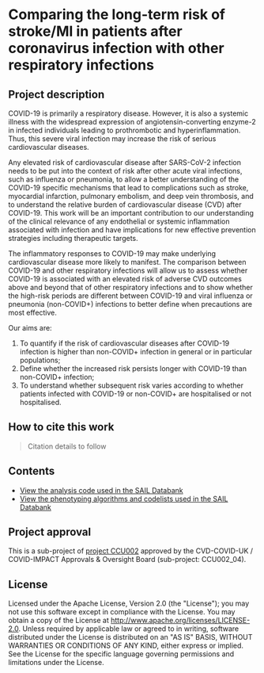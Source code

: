 # Comparing the long-term risk of stroke/MI in patients after coronavirus infection with other respiratory infections

## Project description

COVID-19 is primarily a respiratory disease. However, it is also a systemic illness with the widespread expression of angiotensin-converting enzyme-2 in infected individuals leading to prothrombotic and hyperinflammation. Thus, this severe viral infection may increase the risk of serious cardiovascular diseases.

Any elevated risk of cardiovascular disease after SARS-CoV-2 infection needs to be put into the context of risk after other acute viral infections, such as influenza or pneumonia, to allow a better understanding of the COVID-19 specific mechanisms that lead to complications such as stroke, myocardial infarction, pulmonary embolism, and deep vein thrombosis, and to understand the relative burden of cardiovascular disease (CVD) after COVID-19. This work will be an important contribution to our understanding of the clinical relevance of any endothelial or systemic inflammation associated with infection and have implications for new effective prevention strategies including therapeutic targets. 

The inflammatory responses to COVID-19 may make underlying cardiovascular disease more likely to manifest. The comparison between COVID-19 and other respiratory infections will allow us to assess whether COVID-19 is associated with an elevated risk of adverse CVD outcomes above and beyond that of other respiratory infections and to show whether the high-risk periods are different between COVID-19 and viral influenza or pneumonia (non-COVID+) infections to better define when precautions are most effective.

Our aims are:

1. To quantify if the risk of cardiovascular diseases after COVID-19 infection is higher than non-COVID+ infection in general or in particular populations;
2. Define whether the increased risk persists longer with COVID-19 than non-COVID+ infection;
3. To understand whether subsequent risk varies according to whether patients infected with COVID-19 or non-COVID+ are hospitalised or not hospitalised. 

## How to cite this work
> Citation details to follow

## Contents

* [View the analysis code used in the SAIL Databank](https://github.com/BHFDSC/CCU002_04/tree/main/code)
* [View the phenotyping algorithms and codelists used in the SAIL Databank](https://github.com/BHFDSC/CCU002_04/tree/main/phenotypes)

## Project approval

This is a sub-project of [project CCU002](https://github.com/BHFDSC/CCU002) approved by the CVD-COVID-UK / COVID-IMPACT Approvals & Oversight Board (sub-project: CCU002_04).

## License

Licensed under the Apache License, Version 2.0 (the "License"); you may not use this software except in compliance with the License. You may obtain a copy of the License at http://www.apache.org/licenses/LICENSE-2.0. Unless required by applicable law or agreed to in writing, software distributed under the License is distributed on an "AS IS" BASIS, WITHOUT WARRANTIES OR CONDITIONS OF ANY KIND, either express or implied. See the License for the specific language governing permissions and limitations under the License.
